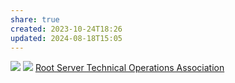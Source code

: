 ```yaml
---
share: true
created: 2023-10-24T18:26
updated: 2024-08-18T15:05
---
```

![](https://wizardzines.com/images/uploads/root-nameservers.png) 
![](https://i.imgur.com/ZMClF9q.png)
[Root Server Technical Operations Association](https://root-servers.org/)
